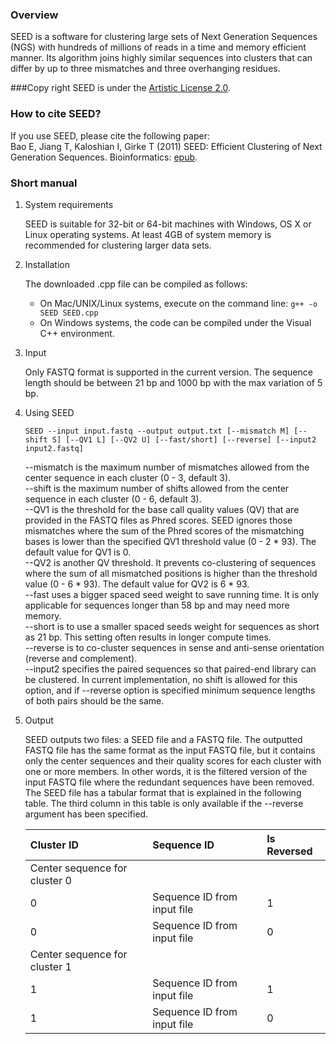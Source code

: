 ### Overview
SEED is a software for clustering large sets of Next Generation Sequences (NGS) with hundreds of millions of reads in a time and memory efficient manner. Its algorithm joins highly similar sequences into clusters that can differ by up to three mismatches and three overhanging residues.

###Copy right
SEED is under the [Artistic License 2.0](http://opensource.org/licenses/Artistic-2.0).

### How to cite SEED?
If you use SEED, please cite the following paper:  
Bao E, Jiang T, Kaloshian I, Girke T (2011) SEED: Efficient Clustering of Next Generation Sequences. Bioinformatics: [epub](http://www.hubmed.org/display.cgi?uids=21810899).

### Short manual
1. System requirements

   SEED is suitable for 32-bit or 64-bit machines with Windows, OS X or Linux operating systems. At least 4GB of system memory is recommended for clustering larger data sets.

2. Installation

   The downloaded .cpp file can be compiled as follows:  
   * On Mac/UNIX/Linux systems, execute on the command line: `g++ -o SEED SEED.cpp`
   * On Windows systems, the code can be compiled under the Visual C++ environment.

3. Input

   Only FASTQ format is supported in the current version. The sequence length should be between 21 bp and 1000 bp with the max variation of 5 bp.

4. Using SEED

   ```
   SEED --input input.fastq --output output.txt [--mismatch M] [--shift S] [--QV1 L] [--QV2 U] [--fast/short] [--reverse] [--input2 input2.fastq]
   ```

   --mismatch is the maximum number of mismatches allowed from the center sequence in each cluster (0 - 3, default 3).  
   --shift is the maximum number of shifts allowed from the center sequence in each cluster (0 - 6, default 3).  
   --QV1 is the threshold for the base call quality values (QV) that are provided in the FASTQ files as Phred scores. SEED ignores those mismatches where the sum of the Phred scores of the mismatching bases is lower than the specified QV1 threshold value (0 - 2 * 93). The default value for QV1 is 0.  
   --QV2 is another QV threshold. It prevents co-clustering of sequences where the sum of all mismatched positions is higher than the threshold value (0 - 6 * 93). The default value for QV2 is 6 * 93.  
   --fast uses a bigger spaced seed weight to save running time. It is only applicable for sequences longer than 58 bp and may need more memory.  
   --short is to use a smaller spaced seeds weight for sequences as short as 21 bp. This setting often results in longer compute times.  
   --reverse is to co-cluster sequences in sense and anti-sense orientation (reverse and complement).  
   --input2 specifies the paired sequences so that paired-end library can be clustered. In current implementation, no shift is allowed for this option, and if --reverse option is specified minimum sequence lengths of both pairs should be the same.

5. Output

   SEED outputs two files: a SEED file and a FASTQ file. The outputted FASTQ file has the same format as the input FASTQ file, but it contains only the center sequences and their quality scores for each cluster with one or more members. In other words, it is the filtered version of the input FASTQ file where the redundant sequences have been removed. The SEED file has a tabular format that is explained in the following table. The third column in this table is only available if the --reverse argument has been specified.

   |Cluster ID                   |Sequence ID                  | Is Reversed                 |
   |:----------------------------|:----------------------------|:----------------------------|
   |Center sequence for cluster 0|                             |                             |
   |0                            |Sequence  ID from input file |1                            |
   |0                            |Sequence  ID from input file |0                            |
   |Center sequence for cluster 1|                             |                             |
   |1                            |Sequence  ID from input file |1                            |
   |1                            |Sequence  ID from input file |0                            |
